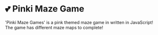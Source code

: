 # 💕 Pinki Maze Game
'Pinki Maze Games' is a pink themed maze game in written in JavaScript! The game has different maze maps to complete!
